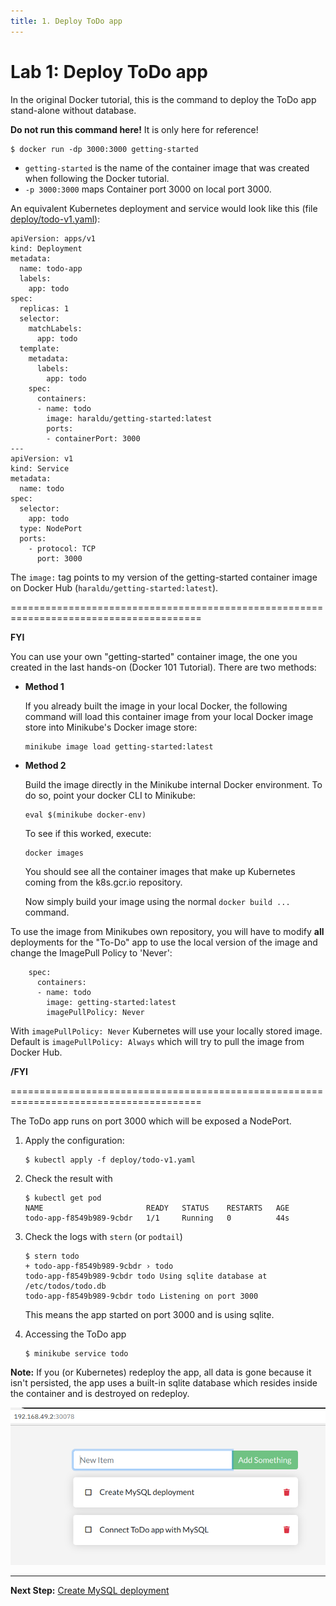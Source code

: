 ```yaml
---
title: 1. Deploy ToDo app
---
```


# Lab 1: Deploy ToDo app 

In the original Docker tutorial, this is the command to deploy the ToDo app stand-alone without database.

**Do not run this command here!** It is only here for reference!

```
$ docker run -dp 3000:3000 getting-started
```

* `getting-started` is the name of the container image that was created when following the Docker tutorial.
* `-p 3000:3000` maps Container port 3000 on local port 3000.

An equivalent Kubernetes deployment and service would look like this (file [deploy/todo-v1.yaml](../deploy/todo-v1.yaml)):

```
apiVersion: apps/v1
kind: Deployment
metadata:
  name: todo-app
  labels:
    app: todo
spec:
  replicas: 1
  selector:
    matchLabels:
      app: todo
  template:
    metadata:
      labels:
        app: todo
    spec:
      containers:
      - name: todo
        image: haraldu/getting-started:latest
        ports:
        - containerPort: 3000
---
apiVersion: v1
kind: Service
metadata:
  name: todo
spec:
  selector:
    app: todo
  type: NodePort
  ports:
    - protocol: TCP
      port: 3000
```

The `image:` tag points to my version of the getting-started container image on Docker Hub (`haraldu/getting-started:latest`).

=======================================================================================

**FYI** 

You can use your own "getting-started" container image, the one you created in the last hands-on (Docker 101 Tutorial). There are two methods:

* **Method 1**

  If you already built the image in your local Docker, the following command will load this container image from your local Docker image store into Minikube's Docker image store:

  ```
  minikube image load getting-started:latest
  ```

* **Method 2**

  Build the image directly in the Minikube internal Docker environment. To do so, point your docker CLI to Minikube:

  ```
  eval $(minikube docker-env)
  ```

  To see if this worked, execute:

  ```
  docker images
  ```

  You should see all the container images that make up Kubernetes coming from the k8s.gcr.io repository.
  

  Now simply build your image using the normal `docker build ... ` command.


To use the image from Minikubes own repository, you will have to modify **all** deployments for the "To-Do" app to use the local version of the image and change the ImagePull Policy to 'Never':

```
    spec:
      containers:
      - name: todo
        image: getting-started:latest
        imagePullPolicy: Never
```

With `imagePullPolicy: Never` Kubernetes will use your locally stored image. Default is `imagePullPolicy: Always` which will try to pull the image from Docker Hub.

**/FYI**

=======================================================================================


The ToDo app runs on port 3000 which will be exposed a NodePort.

1. Apply the configuration:

    ```
    $ kubectl apply -f deploy/todo-v1.yaml
    ```

2. Check the result with

    ```
    $ kubectl get pod
    NAME                       READY   STATUS    RESTARTS   AGE
    todo-app-f8549b989-9cbdr   1/1     Running   0          44s
    ```

3. Check the logs with `stern` (or `podtail`)

    ```
    $ stern todo
    + todo-app-f8549b989-9cbdr › todo
    todo-app-f8549b989-9cbdr todo Using sqlite database at /etc/todos/todo.db
    todo-app-f8549b989-9cbdr todo Listening on port 3000
    ```

    This means the app started on port 3000 and is using sqlite.

4. Accessing the ToDo app

    ```
    $ minikube service todo
    ```



**Note:** If you (or Kubernetes) redeploy the app, all data is gone because it isn't persisted, the app uses a built-in sqlite database which resides inside the container and is destroyed on redeploy.

  ![](todo-app.png)

---

**Next Step:** [Create MySQL deployment](lab2.md) 

